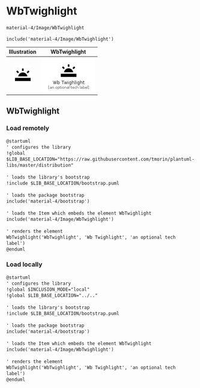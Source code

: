 # WbTwighlight


```text
material-4/Image/WbTwighlight
```

```text
include('material-4/Image/WbTwighlight')
```



| Illustration | WbTwighlight |
| :---: | :---: |
| ![illustration for Illustration](../../material-4/Image/WbTwighlight.png) | ![illustration for WbTwighlight](../../material-4/Image/WbTwighlight.Local.png) |




## WbTwighlight

### Load remotely
```plantuml
@startuml
' configures the library
!global $LIB_BASE_LOCATION="https://raw.githubusercontent.com/tmorin/plantuml-libs/master/distribution"

' loads the library's bootstrap
!include $LIB_BASE_LOCATION/bootstrap.puml

' loads the package bootstrap
include('material-4/bootstrap')

' loads the Item which embeds the element WbTwighlight
include('material-4/Image/WbTwighlight')

' renders the element
WbTwighlight('WbTwighlight', 'Wb Twighlight', 'an optional tech label')
@enduml
```

### Load locally
```plantuml
@startuml
' configures the library
!global $INCLUSION_MODE="local"
!global $LIB_BASE_LOCATION="../.."

' loads the library's bootstrap
!include $LIB_BASE_LOCATION/bootstrap.puml

' loads the package bootstrap
include('material-4/bootstrap')

' loads the Item which embeds the element WbTwighlight
include('material-4/Image/WbTwighlight')

' renders the element
WbTwighlight('WbTwighlight', 'Wb Twighlight', 'an optional tech label')
@enduml
```

